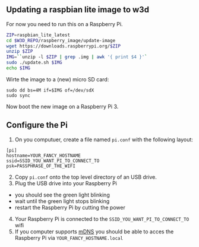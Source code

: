 ## Updating a raspbian lite image to w3d

For now you need to run this on a Raspberry Pi.

```bash
ZIP=raspbian_lite_latest
cd $W3D_REPO/raspberry_image/update-image
wget https://downloads.raspberrypi.org/$ZIP
unzip $ZIP
IMG=``unzip -l $ZIP | grep .img | awk '{ print $4 }'`
sudo ./update.sh $IMG
echo $IMG
```
Wirte the image to a (new) micro SD card:
```
sudo dd bs=4M if=$IMG of=/dev/sdX
sudo sync
```

Now boot the new image on a Raspberry Pi 3.

## Configure the Pi

1. On you computuer, create a file named `pi.conf` with the following layout:
```
[pi]
hostname=YOUR_FANCY_HOSTNAME
ssid=SSID_YOU_WANT_PI_TO_CONNECT_TO
psk=PASSPHRASE_OF_THE_WIFI
```

2. Copy `pi.conf` onto the top level directory of an USB drive.
3. Plug the USB drive into your Raspberry Pi
  * you should see the green light blinking
  * wait until the green light stops blinking
  * restart the Raspberry Pi by cutting the power
4. Your Raspberry Pi is connected to the `SSID_YOU_WANT_PI_TO_CONNECT_TO` wifi
5. If you computer supports [mDNS](https://en.wikipedia.org/wiki/Multicast_DNS)
   you should be able to acces the Raspberry Pi via `YOUR_FANCY_HOSTNAME.local`

